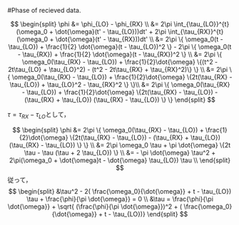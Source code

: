#Phase of recieved data.

$$
\begin{split}
\phi &= \phi_{LO} - \phi_{RX} \\
&= 2\pi \int_{\tau_{LO}}^{t} (\omega_0 + \dot{\omega}(t' - \tau_{LO}))dt' + 2\pi \int_{\tau_{RX}}^{t} (\omega_0 + \dot{\omega}(t' - \tau_{RX}))dt' \\
&= 2\pi \{ \omega_0(t - \tau_{LO}) + \frac{1}{2} \dot{\omega}(t - \tau_{LO})^2 \} - 2\pi \{ \omega_0(t - \tau_{RX}) + \frac{1}{2} \dot{\omega}(t - \tau_{RX})^2 \} \\
&= 2\pi \{ \omega_0(\tau_{RX} - \tau_{LO}) + \frac{1}{2}\dot{\omega} \{(t^2 - 2t\tau_{LO} + \tau_{LO}^2) - (t^2 - 2t\tau_{RX} + \tau_{RX}^2)\} \} \\
&= 2\pi \{ \omega_0(\tau_{RX} - \tau_{LO}) + \frac{1}{2}\dot{\omega} \{2t(\tau_{RX} - \tau_{LO}) + \tau_{LO}^2 - \tau_{RX}^2 \} \}\\
&= 2\pi \{ \omega_0(\tau_{RX} - \tau_{LO}) + \frac{1}{2}\dot{\omega} \{2t(\tau_{RX} - \tau_{LO}) - (\tau_{RX} + \tau_{LO}) (\tau_{RX} - \tau_{LO}) \} \}
\end{split}
$$

$\tau = \tau_{RX} - \tau_{LO}$として，

$$
\begin{split}
\phi &= 2\pi \{ \omega_0(\tau_{RX} - \tau_{LO}) + \frac{1}{2}\dot{\omega} \{2t(\tau_{RX} - \tau_{LO}) - (\tau_{RX} + \tau_{LO}) (\tau_{RX} - \tau_{LO}) \} \} \\
&= 2\pi \omega_0 \tau + \pi \dot{\omega} \{2t \tau - \tau (\tau + 2 \tau_{LO}) \} \\
&= - \pi \dot{\omega} \tau^2  + 2\pi(\omega_0 + \dot{\omega}t - \dot{\omega} \tau_{LO}) \tau \\
\end{split} 
$$
従って，
$$
\begin{split}
&\tau^2 - 2( \frac{\omega_0}{\dot{\omega}} + t - \tau_{LO}) \tau + \frac{\phi}{\pi \dot{\omega}} = 0 \\
&\tau = \frac{\phi}{\pi \dot{\omega}} + \sqrt{ (\frac{\phi}{\pi \dot{\omega}})^2 + ( \frac{\omega_0}{\dot{\omega}} + t - \tau_{LO})}
\end{split} 
$$

